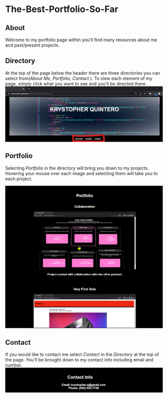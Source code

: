 # <strong>The-Best-Portfolio-So-Far</strong>

## **About**
Welcome to my portfolio page within you'll find many resources about me and past/present projects.

## **Directory**

At the top of the page below the header there are three directories you can select from(*About Me, Portfolio, Contact* ). To view each element of my page, simply click what you want to see and you'll be directed there.
![Directory](https://github.com/KrystopherQ/The-Best-Portfolio-So-Far/blob/main/assests/images/Dir.png)

## **Portfolio**

Selecting *Portfolio* in the directory will bring you down to my projects. Hovering your mouse over each image and selecting them will take you to each project.


![Port](https://github.com/KrystopherQ/The-Best-Portfolio-So-Far/blob/main/assests/images/Port.png)

## **Contact**

If you would like to contact me select *Contact* in the *Directory* at the top of the page. You'll be brought down to my contact info including email and number.
![Cont](https://github.com/KrystopherQ/The-Best-Portfolio-So-Far/blob/main/assests/images/Cont.png)
